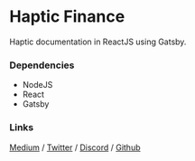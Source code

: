 # Haptic Finance 

Haptic documentation in ReactJS using Gatsby.

### Dependencies

* NodeJS
* React
* Gatsby

### Links

[Medium](https://hapticfinance.medium.com/) / [Twitter](https://twitter.com/hapticfinance/) / [Discord](https://twitter.com/hapticfinance/) / [Github](https://github.com/hapticfinance/)